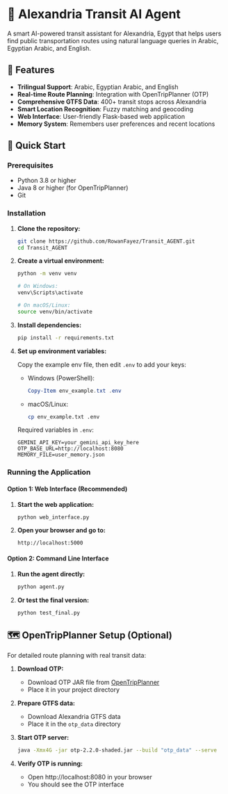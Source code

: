 # 🚌 Alexandria Transit AI Agent

A smart AI-powered transit assistant for Alexandria, Egypt that helps users find public transportation routes using natural language queries in Arabic, Egyptian Arabic, and English.

## 🌟 Features

- **Trilingual Support**: Arabic, Egyptian Arabic, and English
- **Real-time Route Planning**: Integration with OpenTripPlanner (OTP)
- **Comprehensive GTFS Data**: 400+ transit stops across Alexandria
- **Smart Location Recognition**: Fuzzy matching and geocoding
- **Web Interface**: User-friendly Flask-based web application
- **Memory System**: Remembers user preferences and recent locations

## 🚀 Quick Start

### Prerequisites

- Python 3.8 or higher
- Java 8 or higher (for OpenTripPlanner)
- Git

### Installation

1. **Clone the repository:**
   ```bash
   git clone https://github.com/RowanFayez/Transit_AGENT.git
   cd Transit_AGENT
   ```

2. **Create a virtual environment:**
   ```bash
   python -m venv venv
   
   # On Windows:
   venv\Scripts\activate
   
   # On macOS/Linux:
   source venv/bin/activate
   ```

3. **Install dependencies:**
   ```bash
   pip install -r requirements.txt
   ```

4. **Set up environment variables:**
   
    Copy the example env file, then edit `.env` to add your keys:
   
    - Windows (PowerShell):
       ```powershell
       Copy-Item env_example.txt .env
       ```
    - macOS/Linux:
       ```bash
       cp env_example.txt .env
       ```
   
    Required variables in `.env`:
    ```
    GEMINI_API_KEY=your_gemini_api_key_here
    OTP_BASE_URL=http://localhost:8080
    MEMORY_FILE=user_memory.json
    ```

### Running the Application

#### Option 1: Web Interface (Recommended)

1. **Start the web application:**
   ```bash
   python web_interface.py
   ```

2. **Open your browser and go to:**
   ```
   http://localhost:5000
   ```

#### Option 2: Command Line Interface

1. **Run the agent directly:**
   ```bash
   python agent.py
   ```

2. **Or test the final version:**
   ```bash
   python test_final.py
   ```

## 🗺️ OpenTripPlanner Setup (Optional)

For detailed route planning with real transit data:

1. **Download OTP:**
   - Download OTP JAR file from [OpenTripPlanner](https://github.com/opentripplanner/OpenTripPlanner)
   - Place it in your project directory

2. **Prepare GTFS data:**
   - Download Alexandria GTFS data
   - Place it in the `otp_data` directory

3. **Start OTP server:**
   ```bash
   java -Xmx4G -jar otp-2.2.0-shaded.jar --build "otp_data" --serve
   ```

4. **Verify OTP is running:**
   - Open http://localhost:8080 in your browser
   - You should see the OTP interface

